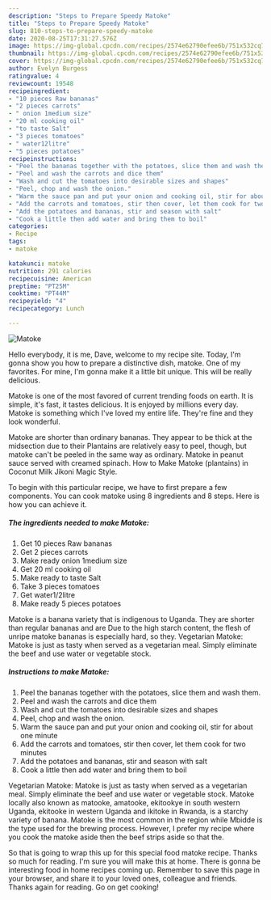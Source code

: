 ```yaml
---
description: "Steps to Prepare Speedy Matoke"
title: "Steps to Prepare Speedy Matoke"
slug: 810-steps-to-prepare-speedy-matoke
date: 2020-08-25T17:31:27.576Z
image: https://img-global.cpcdn.com/recipes/2574e62790efee6b/751x532cq70/matoke-recipe-main-photo.jpg
thumbnail: https://img-global.cpcdn.com/recipes/2574e62790efee6b/751x532cq70/matoke-recipe-main-photo.jpg
cover: https://img-global.cpcdn.com/recipes/2574e62790efee6b/751x532cq70/matoke-recipe-main-photo.jpg
author: Evelyn Burgess
ratingvalue: 4
reviewcount: 19548
recipeingredient:
- "10 pieces Raw bananas"
- "2 pieces carrots"
- " onion 1medium size"
- "20 ml cooking oil"
- "to taste Salt"
- "3 pieces tomatoes"
- " water12litre"
- "5 pieces potatoes"
recipeinstructions:
- "Peel the bananas together with the potatoes, slice them and wash them."
- "Peel and wash the carrots and dice them"
- "Wash and cut the tomatoes into desirable sizes and shapes"
- "Peel, chop and wash the onion."
- "Warm the sauce pan and put your onion and cooking oil, stir for about one minute"
- "Add the carrots and tomatoes, stir then cover, let them cook for two minutes"
- "Add the potatoes and bananas, stir and season with salt"
- "Cook a little then add water and bring them to boil"
categories:
- Recipe
tags:
- matoke

katakunci: matoke 
nutrition: 291 calories
recipecuisine: American
preptime: "PT25M"
cooktime: "PT44M"
recipeyield: "4"
recipecategory: Lunch

---
```



![Matoke](https://img-global.cpcdn.com/recipes/2574e62790efee6b/751x532cq70/matoke-recipe-main-photo.jpg)

Hello everybody, it is me, Dave, welcome to my recipe site. Today, I'm gonna show you how to prepare a distinctive dish, matoke. One of my favorites. For mine, I'm gonna make it a little bit unique. This will be really delicious.

Matoke is one of the most favored of current trending foods on earth. It is simple, it's fast, it tastes delicious. It is enjoyed by millions every day. Matoke is something which I've loved my entire life. They're fine and they look wonderful.

Matoke are shorter than ordinary bananas. They appear to be thick at the midsection due to their Plantains are relatively easy to peel, though, but matoke can&#39;t be peeled in the same way as ordinary. Matoke in peanut sauce served with creamed spinach. How to Make Matoke (plantains) in Coconut Milk Jikoni Magic Style.


To begin with this particular recipe, we have to first prepare a few components. You can cook matoke using 8 ingredients and 8 steps. Here is how you can achieve it.

<!--inarticleads1-->

##### The ingredients needed to make Matoke:

1. Get 10 pieces Raw bananas
1. Get 2 pieces carrots
1. Make ready  onion 1medium size
1. Get 20 ml cooking oil
1. Make ready to taste Salt
1. Take 3 pieces tomatoes
1. Get  water1/2litre
1. Make ready 5 pieces potatoes


Matoke is a banana variety that is indigenous to Uganda. They are shorter than regular bananas and are Due to the high starch content, the flesh of unripe matoke bananas is especially hard, so they. Vegetarian Matoke: Matoke is just as tasty when served as a vegetarian meal. Simply eliminate the beef and use water or vegetable stock. 

<!--inarticleads2-->

##### Instructions to make Matoke:

1. Peel the bananas together with the potatoes, slice them and wash them.
1. Peel and wash the carrots and dice them
1. Wash and cut the tomatoes into desirable sizes and shapes
1. Peel, chop and wash the onion.
1. Warm the sauce pan and put your onion and cooking oil, stir for about one minute
1. Add the carrots and tomatoes, stir then cover, let them cook for two minutes
1. Add the potatoes and bananas, stir and season with salt
1. Cook a little then add water and bring them to boil


Vegetarian Matoke: Matoke is just as tasty when served as a vegetarian meal. Simply eliminate the beef and use water or vegetable stock. Matoke locally also known as matooke, amatooke, ekitookye in south western Uganda, ekitooke in western Uganda and ikitoke in Rwanda, is a starchy variety of banana. Matoke is the most common in the region while Mbidde is the type used for the brewing process. However, I prefer my recipe where you cook the matoke aside then the beef strips aside so that the. 

So that is going to wrap this up for this special food matoke recipe. Thanks so much for reading. I'm sure you will make this at home. There is gonna be interesting food in home recipes coming up. Remember to save this page in your browser, and share it to your loved ones, colleague and friends. Thanks again for reading. Go on get cooking!
